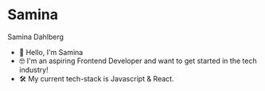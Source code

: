 # Samina
Samina Dahlberg

- 👋 Hello, I'm Samina
- 🤓 I'm an aspiring Frontend Developer and want to get started in the tech industry! 
- 🛠️ My current tech-stack is Javascript & React.

